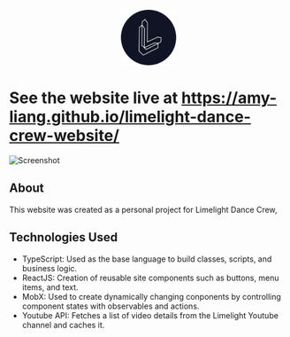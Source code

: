 <p align="center">
  <img width="100" height="100" src="https://github.com/amy-liang/limelight-dance-crew-website/blob/master/public/logo512.png?raw=true">
</p>

# See the website live at https://amy-liang.github.io/limelight-dance-crew-website/

![Screenshot](https://i.imgur.com/hUMzUSz.png)

## About

This website was created as a personal project for Limelight Dance Crew,

## Technologies Used
- TypeScript: Used as the base language to build classes, scripts, and business logic.
- ReactJS: Creation of reusable site components such as buttons, menu items, and text.
- MobX: Used to create dynamically changing conponents by controlling component states with observables and actions.
- Youtube API: Fetches a list of video details from the Limelight Youtube channel and caches it.

